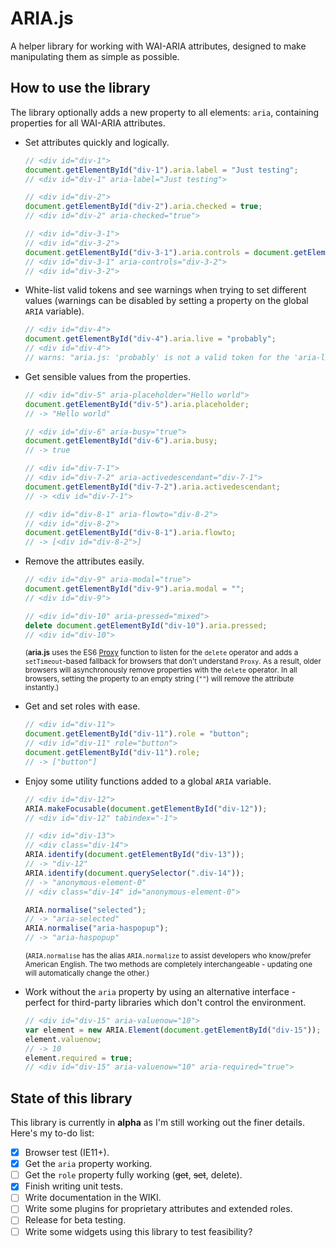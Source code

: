 # ARIA.js

A helper library for working with WAI-ARIA attributes, designed to make manipulating them as simple as possible.

## How to use the library

The library optionally adds a new property to all elements: `aria`, containing properties for all WAI-ARIA attributes.

- Set attributes quickly and logically.

  ```js
  // <div id="div-1">
  document.getElementById("div-1").aria.label = "Just testing";
  // <div id="div-1" aria-label="Just testing">

  // <div id="div-2">
  document.getElementById("div-2").aria.checked = true;
  // <div id="div-2" aria-checked="true">

  // <div id="div-3-1">
  // <div id="div-3-2">
  document.getElementById("div-3-1").aria.controls = document.getElementById("div-3-2");
  // <div id="div-3-1" aria-controls="div-3-2">
  // <div id="div-3-2">
  ```

- White-list valid tokens and see warnings when trying to set different values (warnings can be disabled by setting a property on the global `ARIA` variable).

  ```js
  // <div id="div-4">
  document.getElementById("div-4").aria.live = "probably";
  // <div id="div-4">
  // warns: "aria.js: 'probably' is not a valid token for the 'aria-live' attribute"
  ```

- Get sensible values from the properties.

  ```js
  // <div id="div-5" aria-placeholder="Hello world">
  document.getElementById("div-5").aria.placeholder;
  // -> "Hello world"

  // <div id="div-6" aria-busy="true">
  document.getElementById("div-6").aria.busy;
  // -> true

  // <div id="div-7-1">
  // <div id="div-7-2" aria-activedescendant="div-7-1">
  document.getElementById("div-7-2").aria.activedescendant;
  // -> <div id="div-7-1">

  // <div id="div-8-1" aria-flowto="div-8-2">
  // <div id="div-8-2">
  document.getElementById("div-8-1").aria.flowto;
  // -> [<div id="div-8-2">]
  ```

- Remove the attributes easily.

  ```js
  // <div id="div-9" aria-modal="true">
  document.getElementById("div-9").aria.modal = "";
  // <div id="div-9">

  // <div id="div-10" aria-pressed="mixed">
  delete document.getElementById("div-10").aria.pressed;
  // <div id="div-10">
  ```

  <small>(**aria.js** uses the ES6 [Proxy](https://developer.mozilla.org/en-US/docs/Web/JavaScript/Reference/Global_Objects/Proxy) function to listen for the `delete` operator and adds a `setTimeout`-based fallback for browsers that don't understand `Proxy`. As a result, older browsers will asynchronously remove properties with the `delete` operator. In all browsers, setting the property to an empty string (`""`) will remove the attribute instantly.)</small>

- Get and set roles with ease.

  ```js
  // <div id="div-11">
  document.getElementById("div-11").role = "button";
  // <div id="div-11" role="button">
  document.getElementById("div-11").role;
  // -> ["button"]
  ```

- Enjoy some utility functions added to a global `ARIA` variable.

  ```js
  // <div id="div-12">
  ARIA.makeFocusable(document.getElementById("div-12"));
  // <div id="div-12" tabindex="-1">

  // <div id="div-13">
  // <div class="div-14">
  ARIA.identify(document.getElementById("div-13"));
  // -> "div-12"
  ARIA.identify(document.querySelector(".div-14"));
  // -> "anonymous-element-0"
  // <div class="div-14" id="anonymous-element-0">

  ARIA.normalise("selected");
  // -> "aria-selected"
  ARIA.normalise("aria-haspopup");
  // -> "aria-haspopup"
  ```

  <small>(`ARIA.normalise` has the alias `ARIA.normalize` to assist developers who know/prefer American English. The two methods are completely interchangeable - updating one will automatically change the other.)</small>

- Work without the `aria` property by using an alternative interface - perfect for third-party libraries which don't control the environment.

  ```js
  // <div id="div-15" aria-valuenow="10">
  var element = new ARIA.Element(document.getElementById("div-15"));
  element.valuenow;
  // -> 10
  element.required = true;
  // <div id="div-15" aria-valuenow="10" aria-required="true">
  ```

## State of this library

This library is currently in **alpha** as I'm still working out the finer details. Here's my to-do list:

- [x] Browser test (IE11+).
- [x] Get the `aria` property working.
- [ ] Get the `role` property fully working (~~get~~, ~~set~~, delete).
- [x] Finish writing unit tests.
- [ ] Write documentation in the WIKI.
- [ ] Write some plugins for proprietary attributes and extended roles.
- [ ] Release for beta testing.
- [ ] Write some widgets using this library to test feasibility?
